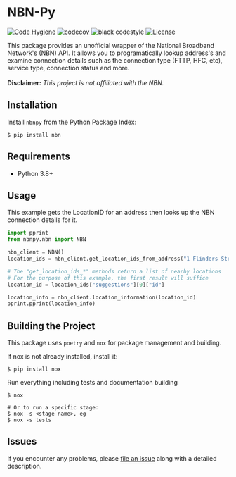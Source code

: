 # NBN-Py

[![Code Hygiene](https://github.com/diabolical-ninja/nbnpy/actions/workflows/code_hygiene.yml/badge.svg)](https://github.com/diabolical-ninja/nbnpy/actions/workflows/code_hygiene.yml)
[![codecov](https://codecov.io/gh/diabolical-ninja/nbn/branch/main/graph/badge.svg?token=hyTE4HlIxK)](https://codecov.io/gh/diabolical-ninja/nbn)
![black codestyle](https://img.shields.io/badge/Code%20Style-Black-black)
[![License](https://img.shields.io/badge/license-MIT-green)](./LICENSE)



This package provides an unofficial wrapper of the National Broadband Network's (NBN) API. It allows you to programatically lookup address's and examine connection details such as the connection type (FTTP, HFC, etc), service type, connection status and more.
<br/><br/>
**Disclaimer:** _This project is not affiliated with the NBN._


## Installation

Install `nbnpy` from the Python Package Index:

```console
$ pip install nbn
```

## Requirements

- Python 3.8+


## Usage

This example gets the LocationID for an address then looks up the NBN connection details for it.
```python
import pprint
from nbnpy.nbn import NBN

nbn_client = NBN()
location_ids = nbn_client.get_location_ids_from_address("1 Flinders Street, Melbourne VIC")

# The "get_location_ids_*" methods return a list of nearby locations
# For the purpose of this example, the first result will suffice
location_id = location_ids["suggestions"][0]["id"]

location_info = nbn_client.location_information(location_id)
pprint.pprint(location_info)
```

## Building the Project

This package uses `poetry` and `nox` for package management and building. 

If nox is not already installed, install it:
```console
$ pip install nox
```

Run everything including tests and documentation building
```console
$ nox

# Or to run a specific stage:
$ nox -s <stage name>, eg
$ nox -s tests
```


## Issues

If you encounter any problems,
please [file an issue](https://github.com/diabolical-ninja/nbn/issues) along with a detailed description.
